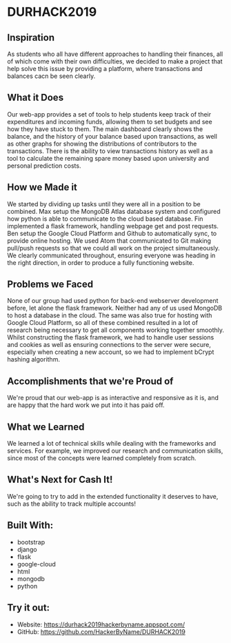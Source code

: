 # DURHACK2019


## Inspiration

As students who all have different approaches to handling their finances, all of which come with their own difficulties, we decided to make a project that help solve this issue by providing a platform, where transactions and balances cacn be seen clearly.

## What it Does

Our web-app provides a set of tools to help students keep track of their expenditures and incoming funds, allowing them to set budgets and see how they have stuck to them. The main dashboard clearly shows the balance, and the history of your balance based upon transactions, as well as other graphs for showing the distributions of contributors to the transactions. There is the ability to view transactions history as well as a tool to calculate the remaining spare money based upon university and personal prediction costs.

## How we Made it

We started by dividing up tasks until they were all in a position to be combined. Max setup the MongoDB Atlas database system and configured how python is able to communicate to the cloud based database. Fin implemented a flask framework, handling webpage get and post requests. Ben setup the Google Cloud Platform and Github to automatically sync, to provide online hosting. We used Atom that communicated to Git making pull/push requests so that we could all work on the project simultaneously. We clearly communicated throughout, ensuring everyone was heading in the right direction, in order to produce a fully functioning website.

## Problems we Faced

None of our group had used python for back-end webserver development before, let alone the flask framework. Neither had any of us used MongoDB to host a database in the cloud. The same was also true for hosting with Google Cloud Platform, so all of these combined resulted in a lot of research being necessary to get all components working together smoothly. Whilst constructing the flask framework, we had to handle user sessions and cookies as well as ensuring connections to the server were secure, especially when creating a new account, so we had to implement bCrypt hashing algorithm.

## Accomplishments that we're Proud of

We're proud that our web-app is as interactive and responsive as it is, and are happy that the hard work we put into it has paid off.

## What we Learned

We learned a lot of technical skills while dealing with the frameworks and services. For example, we improved our research and communication skills, since most of the concepts were learned completely from scratch.

## What's Next for Cash It!

We're going to try to add in the extended functionality it deserves to have, such as the ability to track multiple accounts!

## Built With:

*  bootstrap
* django
* flask
* google-cloud
* html
* mongodb
* python

## Try it out:

* Website: https://durhack2019hackerbyname.appspot.com/
* GitHub: https://github.com/HackerByName/DURHACK2019




